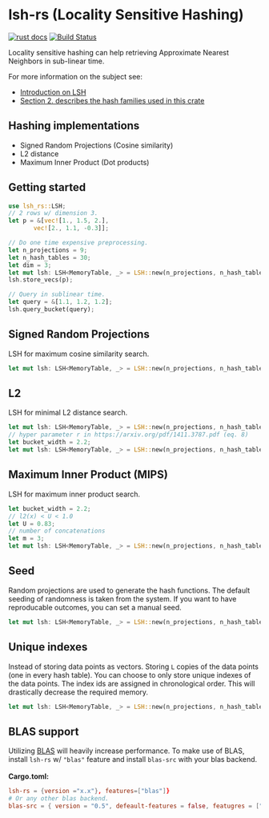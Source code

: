  # lsh-rs (Locality Sensitive Hashing)
[![rust docs](https://docs.rs/lsh-rs/badge.svg)](https://docs.rs/lsh-rs/latest/lsh_rs/)
[![Build Status](https://travis-ci.org/ritchie46/lsh-rs.svg?branch=master)](https://travis-ci.org/ritchie46/lsh-rs)

 Locality sensitive hashing can help retrieving Approximate Nearest Neighbors in sub-linear time.

 For more information on the subject see:
 * [Introduction on LSH](http://people.csail.mit.edu/gregory/annbook/introduction.pdf)
 * [Section 2. describes the hash families used in this crate](https://arxiv.org/pdf/1411.3787.pdf)

 ## Hashing implementations
 * Signed Random Projections (Cosine similarity)
 * L2 distance
 * Maximum Inner Product (Dot products)

 ## Getting started

 ```rust
use lsh_rs::LSH;
// 2 rows w/ dimension 3.
let p = &[vec![1., 1.5, 2.],
        vec![2., 1.1, -0.3]];

// Do one time expensive preprocessing.
let n_projections = 9;
let n_hash_tables = 30;
let dim = 3;
let mut lsh: LSH<MemoryTable, _> = LSH::new(n_projections, n_hash_tables, dim).srp();
lsh.store_vecs(p);

// Query in sublinear time.
let query = &[1.1, 1.2, 1.2];
lsh.query_bucket(query);
 ```

 ## Signed Random Projections
 LSH for maximum cosine similarity search.
 ```rust
let mut lsh: LSH<MemoryTable, _> = LSH::new(n_projections, n_hash_tables, dim).srp();
 ```

 ## L2
 LSH for minimal L2 distance search.

 ```rust
let mut lsh: LSH<MemoryTable, _> = LSH::new(n_projections, n_hash_tables, dim).srp();
// hyper parameter r in https://arxiv.org/pdf/1411.3787.pdf (eq. 8)
let bucket_width = 2.2;
let mut lsh: LSH<MemoryTable, _> = LSH::new(n_projections, n_hash_tables, dim).l2(bucket_width);
 ```

 ## Maximum Inner Product (MIPS)
 LSH for maximum inner product search.
 ```rust
let bucket_width = 2.2;
// l2(x) < U < 1.0
let U = 0.83;
// number of concatenations
let m = 3;
let mut lsh: LSH<MemoryTable, _> = LSH::new(n_projections, n_hash_tables, dim).mips(r, U, m);
 ```

 ## Seed
 Random projections are used to generate the hash functions. The default seeding of randomness
 is taken from the system. If you want to have reproducable outcomes, you can set a manual seed.

```rust
let mut lsh: LSH<MemoryTable, _> = LSH::new(n_projections, n_hash_tables, dim).seed(12).srp();
 ```

 ## Unique indexes
 Instead of storing data points as vectors. Storing `L` copies of the data points (one in every
 hash table). You can choose to only store unique indexes of the data points. The index ids are
 assigned in chronological order. This will drastically decrease the required memory.
```rust
let mut lsh: LSH<MemoryTable, _> = LSH::new(n_projections, n_hash_tables, dim).only_index().srp();
 ```

 ## BLAS support
 Utilizing [BLAS](https://en.wikipedia.org/wiki/Basic_Linear_Algebra_Subprograms) will heavily increase
 performance. To make use of BLAS, install `lsh-rs` w/ `"blas"` feature and install `blas-src` with your blas backend.
  <br>
  <br>
 **Cargo.toml:**
 ```toml
 lsh-rs = {version ="x.x"}, features=["blas"]}
 # Or any other blas backend.
 blas-src = { version = "0.5", defeault-features = false, featugres = ["openblas"]}
 ```
